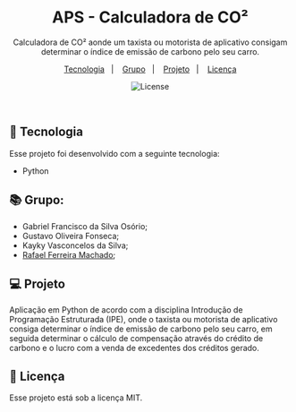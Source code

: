 <h1 align="center"> APS - Calculadora de CO² </h1>

<p align="center">
Calculadora de CO² aonde um taxista ou motorista de aplicativo consigam determinar o índice de emissão de carbono pelo seu carro.
</p>

<p align="center">
  <a href="#-tecnologia">Tecnologia</a>&nbsp;&nbsp;&nbsp;|&nbsp;&nbsp;&nbsp;
  <a href="#-grupo">Grupo</a>&nbsp;&nbsp;&nbsp;|&nbsp;&nbsp;&nbsp;
  <a href="#-projeto">Projeto</a>&nbsp;&nbsp;&nbsp;|&nbsp;&nbsp;&nbsp;
  <a href="#memo-licença">Licença</a>
</p>

<p align="center">
  <img alt="License" src="https://img.shields.io/static/v1?label=license&message=MIT&color=49AA26&labelColor=000000">
</p>

<br>

## 🚀 Tecnologia

Esse projeto foi desenvolvido com a seguinte tecnologia:

- Python

## 📚 Grupo:
- Gabriel Francisco da Silva Osório;
- Gustavo Oliveira Fonseca;
- Kayky Vasconcelos da Silva;
- [Rafael Ferreira Machado](https://github.com/rafaelmachadobr);

## 💻 Projeto

Aplicação em Python de acordo com a disciplina Introdução de Programação Estruturada (IPE), onde o taxista ou motorista de aplicativo consiga determinar o índice de emissão de carbono pelo seu carro, em seguida determinar o cálculo de compensação através do crédito de carbono e o lucro com a venda de excedentes dos créditos gerado.

## :memo: Licença

Esse projeto está sob a licença MIT.
